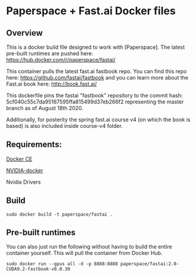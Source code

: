 # Paperspace + Fast.ai Docker files


## Overview

This is a docker build file designed to work with [Paperspace]. The latest pre-built runtimes are pushed here: https://hub.docker.com/r/paperspace/fastai/

This container pulls the latest fast.ai fastbook repo. You can find this repo here: https://github.com/fastai/fastbook and you can learn more about the Fast.ai book here: http://book.fast.ai/

This dockerfile pins the fastai "fastbook" repository to the commit hash: 5cf040c55c7da95167595ffa815499d37eb266f2 representing the master branch as of August 18th 2020.

Additionally, for posterity the spring fast.ai course v4 (on which the book is based) is also included inside course-v4 folder.

## Requirements:

[Docker CE](https://docs.docker.com/engine/installation/linux/docker-ce/ubuntu/)

[NVIDIA-docker](https://github.com/NVIDIA/nvidia-docker)

Nvidia Drivers


## Build

`sudo docker build -t paperspace/fastai .`

## Pre-built runtimes

You can also just run the following without having to build the entire container yourself. This will pull the container from Docker Hub.

`sudo docker run --gpus all -d -p 8888:8888 paperspace/fastai:2.0-CUDA9.2-fastbook-v0.0.30`
